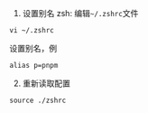 1. 设置别名
   zsh:
   编辑`~/.zshrc`文件

```
vi ~/.zshrc
```

设置别名，例

```shell
alias p=pnpm
```

2. 重新读取配置

```shell
source ./zshrc
```
